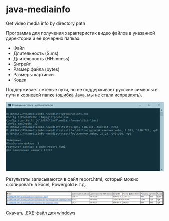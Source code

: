 # java-mediainfo
Get video media info by directory path
 
Программа для получения характеристик видео файлов в указанной директории и её дочерних папках:
* Файл
* Длительность (S.ms)
* Длительность (HH:mm:ss)
* Битрейт
* Размер файла (bytes)
* Размеры картинки
* Кодек

Поддерживает сетевые пути, но не поддерживает русские символы в пути к корневой папке ([ошибка Java](https://bugs.java.com/view_bug.do?bug_id=4733494), мы не стали исправлять).

![Screenshot1](screenshot.png)
 
Результаты записываются в файл report.html, который можно скопировать в Excel, Powergold и т.д.

![Screenshot2](screenshot2.png)

[Скачать .EXE-файл для windows](https://github.com/bridgemedia/java-mediainfo/raw/master/java-mediainfo-windows.zip)
